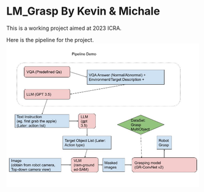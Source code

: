 # LM_Grasp By Kevin & Michale
This is a working project aimed at 2023 ICRA.

Here is the pipeline for the project.
![](https://github.com/KecenYao/LM_Grasp/blob/6caa2492f46c49c51724ab4c90ac4d5b496a2111/ICRA%20Project%20Notebook%20for%20Kevin%26Michael.jpg)
